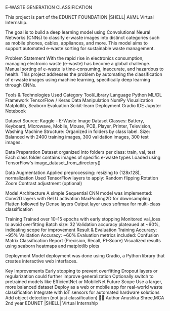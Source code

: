 E-WASTE GENERATION CLASSIFICATION

This project is part of the EDUNET FOUNDATION |SHELL| AI/ML Virtual Internship. 

The goal is to build a deep learning model using Convolutional Neural Networks (CNNs) to classify e-waste images into distinct categories such as mobile phones, cables, appliances, and more. This model aims to support automated e-waste sorting for sustainable waste management.

Problem Statement
With the rapid rise in electronics consumption, managing electronic waste (e-waste) has become a global challenge. Manual sorting of e-waste is time-consuming, inaccurate, and hazardous to health. This project addresses the problem by automating the classification of e-waste images using machine learning, specifically deep learning through CNNs.

Tools & Technologies Used
Category	Tool/Library
Language	Python
ML/DL Framework	TensorFlow / Keras
Data Manipulation	NumPy
Visualization	Matplotlib, Seaborn
Evaluation	Scikit-learn
Deployment	Gradio
IDE	Jupyter Notebook


Dataset
Source: Kaggle - E-Waste Image Dataset
Classes: Battery, Keyboard, Microwave, Mobile, Mouse, PCB, Player, Printer, Television, Washing Machine
Structure: Organized in folders by class label.
Size: Balanced with 2400 training images, 300 validation images, 300 test images.


Data Preparation
Dataset organized into folders per class: train, val, test
Each class folder contains images of specific e-waste types
Loaded using TensorFlow's image_dataset_from_directory()


Data Augmentation
Applied preprocessing: resizing to (128x128), normalization
Used TensorFlow layers to apply:
Random flipping
Rotation
Zoom
Contrast adjustment (optional)


Model Architecture
A simple Sequential CNN model was implemented:
Conv2D layers with ReLU activation
MaxPooling2D for downsampling
Flatten followed by Dense layers
Output layer uses softmax for multi-class classification


Training
Trained over 10–15 epochs with early stopping
Monitored val_loss to avoid overfitting
Batch size: 32
Validation accuracy plateaued at ~60%, indicating scope for improvement
Result & Evaluation
Training Accuracy: ~95%
Validation Accuracy: ~60%
Evaluation metrics included:
Confusion Matrix
Classification Report (Precision, Recall, F1-Score)
Visualized results using seaborn heatmaps and matplotlib plots

Deployment
Model deployment was done using Gradio, a Python library that creates interactive web interfaces.

Key Improvements
Early stopping to prevent overfitting
Dropout layers or regularization could further improve generalization
Optionally switch to pretrained models like EfficientNet or MobileNet
Future Scope
Use a larger, more balanced dataset
Deploy as a web or mobile app for real-world waste classification
Integrate with IoT sensors for automated hardware solutions
Add object detection (not just classification)
👩‍💻 Author Anushka Shree,MCA 2nd year EDUNET |SHELL| Virtual Internship
